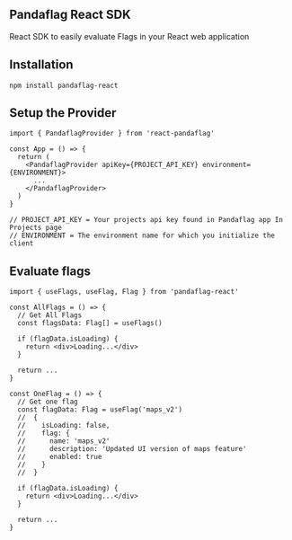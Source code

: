 ## Pandaflag React SDK

React SDK to easily evaluate Flags in your React web application

## Installation

```
npm install pandaflag-react
```

## Setup the Provider

```tsx
import { PandaflagProvider } from 'react-pandaflag'

const App = () => {
  return (
    <PandaflagProvider apiKey={PROJECT_API_KEY} environment={ENVIRONMENT}>
      ...
    </PandaflagProvider>
  )
}

// PROJECT_API_KEY = Your projects api key found in Pandaflag app In Projects page
// ENVIRONMENT = The environment name for which you initialize the client
```

## Evaluate flags

```tsx
import { useFlags, useFlag, Flag } from 'pandaflag-react'

const AllFlags = () => {
  // Get All Flags
  const flagsData: Flag[] = useFlags()

  if (flagData.isLoading) {
    return <div>Loading...</div>
  }

  return ...
}

const OneFlag = () => {
  // Get one flag
  const flagData: Flag = useFlag('maps_v2')
  //  {
  //    isLoading: false,
  //    flag: {
  //      name: 'maps_v2'
  //      description: 'Updated UI version of maps feature'
  //      enabled: true
  //    }
  //  }

  if (flagData.isLoading) {
    return <div>Loading...</div>
  }

  return ...
}
```
